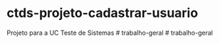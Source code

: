 # ctds-projeto-cadastrar-usuario
Projeto para a UC Teste de Sistemas
#   t r a b a l h o - g e r a l  
 #   t r a b a l h o - g e r a l  
 